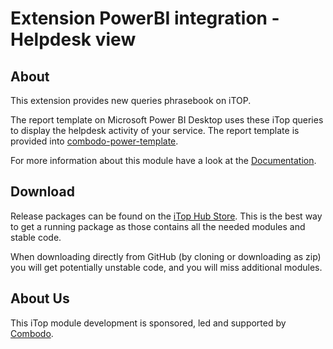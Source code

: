 # Extension PowerBI integration - Helpdesk view

## About

This extension provides new queries phrasebook on iTOP.

The report template on Microsoft Power BI Desktop uses these iTop queries to display the helpdesk activity of your service.
The report template is provided into [combodo-power-template](https://github.com/Combodo/combodo-powerbi-template).

For more information about this module have a look at the [Documentation](https://www.itophub.io/wiki/page?id=extensions:combodo-powerbi-integration).

## Download

Release packages can be found on the [iTop Hub Store](https://store.itophub.io/en_US/taxons/all-extensions). This is the best way to get a
running package as those contains all the needed modules and stable code.

When downloading directly from GitHub (by cloning or downloading as zip) you will get potentially unstable code, and you will miss
additional modules.

## About Us

This iTop module development is sponsored, led and supported by [Combodo](https://www.combodo.com).
